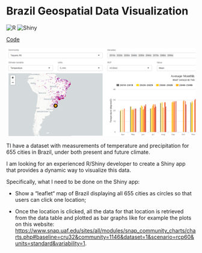 # Brazil Geospatial Data Visualization

![R](https://img.shields.io/badge/-R-000000?style=flat&logo=R)
![Shiny](
https://img.shields.io/badge/ShinyApps-blue?style=flat&labelColor=white&logo=RStudio&logoColor=blue
)

[Code]()

![Brazil_Temp](
https://github.com/danvargg/brasil-climate/blob/main/images/brazil_temp.PNG
)

TI have a dataset with measurements of temperature and precipitation for 655 cities in Brazil, under both present and future climate.

I am looking for an experienced R/Shiny developer to create a Shiny app that provides a dynamic way to visualize this data.

Specifically, what I need to be done on the Shiny app:

* Show a “leaflet“ map of Brazil displaying all 655 cities as circles so that users can click one location;

* Once the location is clicked, all the data for that location is retrieved from the data table and plotted as bar graphs like for example the plots on this website: https://www.snap.uaf.edu/sites/all/modules/snap_community_charts/charts.php#baseline=cru32&community=1146&dataset=1&scenario=rcp60&units=standard&variability=1.
